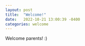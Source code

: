 ```yaml
---
layout: post
title:  "Welcome!"
date:   2022-10-21 13:00:39 -0400
categories: welcome
---
```

Welcome parents! :)